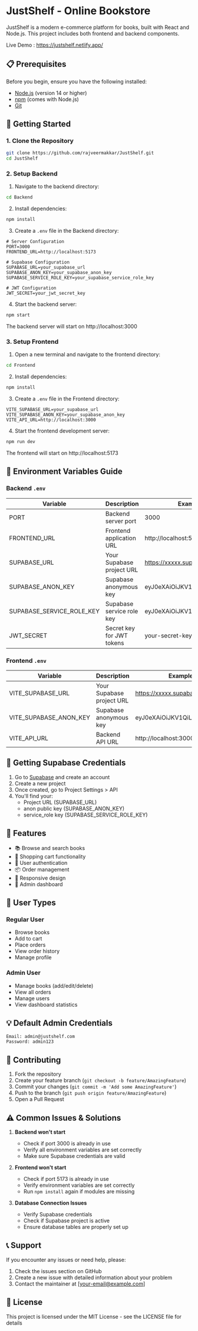 # JustShelf - Online Bookstore

JustShelf is a modern e-commerce platform for books, built with React and Node.js. This project includes both frontend and backend components.

Live Demo : https://justshelf.netlify.app/

## 📋 Prerequisites

Before you begin, ensure you have the following installed:
- [Node.js](https://nodejs.org/) (version 14 or higher)
- [npm](https://www.npmjs.com/) (comes with Node.js)
- [Git](https://git-scm.com/)

## 🚀 Getting Started

### 1. Clone the Repository

```bash
git clone https://github.com/rajveermakkar/JustShelf.git
cd JustShelf
```

### 2. Setup Backend

1. Navigate to the backend directory:
```bash
cd Backend
```

2. Install dependencies:
```bash
npm install
```

3. Create a `.env` file in the Backend directory:
```env
# Server Configuration
PORT=3000
FRONTEND_URL=http://localhost:5173

# Supabase Configuration
SUPABASE_URL=your_supabase_url
SUPABASE_ANON_KEY=your_supabase_anon_key
SUPABASE_SERVICE_ROLE_KEY=your_supabase_service_role_key

# JWT Configuration
JWT_SECRET=your_jwt_secret_key
```

4. Start the backend server:
```bash
npm start
```

The backend server will start on http://localhost:3000

### 3. Setup Frontend

1. Open a new terminal and navigate to the frontend directory:
```bash
cd Frontend
```

2. Install dependencies:
```bash
npm install
```

3. Create a `.env` file in the Frontend directory:
```env
VITE_SUPABASE_URL=your_supabase_url
VITE_SUPABASE_ANON_KEY=your_supabase_anon_key
VITE_API_URL=http://localhost:3000
```

4. Start the frontend development server:
```bash
npm run dev
```

The frontend will start on http://localhost:5173

## 🔑 Environment Variables Guide

### Backend `.env`

| Variable | Description | Example |
|----------|-------------|---------|
| PORT | Backend server port | 3000 |
| FRONTEND_URL | Frontend application URL | http://localhost:5173 |
| SUPABASE_URL | Your Supabase project URL | https://xxxxx.supabase.co |
| SUPABASE_ANON_KEY | Supabase anonymous key | eyJ0eXAiOiJKV1QiLCJhbGciOi... |
| SUPABASE_SERVICE_ROLE_KEY | Supabase service role key | eyJ0eXAiOiJKV1QiLCJhbGciOi... |
| JWT_SECRET | Secret key for JWT tokens | your-secret-key-here |

### Frontend `.env`

| Variable | Description | Example |
|----------|-------------|---------|
| VITE_SUPABASE_URL | Your Supabase project URL | https://xxxxx.supabase.co |
| VITE_SUPABASE_ANON_KEY | Supabase anonymous key | eyJ0eXAiOiJKV1QiLCJhbGciOi... |
| VITE_API_URL | Backend API URL | http://localhost:3000 |

## 🔧 Getting Supabase Credentials

1. Go to [Supabase](https://supabase.com/) and create an account
2. Create a new project
3. Once created, go to Project Settings > API
4. You'll find your:
   - Project URL (SUPABASE_URL)
   - anon public key (SUPABASE_ANON_KEY)
   - service_role key (SUPABASE_SERVICE_ROLE_KEY)

## 📱 Features

- 📚 Browse and search books
- 🛒 Shopping cart functionality
- 👤 User authentication
- 📦 Order management
- 🎨 Responsive design
- 👑 Admin dashboard

## 👥 User Types

### Regular User
- Browse books
- Add to cart
- Place orders
- View order history
- Manage profile

### Admin User
- Manage books (add/edit/delete)
- View all orders
- Manage users
- View dashboard statistics

## 💡 Default Admin Credentials
```
Email: admin@justshelf.com
Password: admin123
```

## 🤝 Contributing

1. Fork the repository
2. Create your feature branch (`git checkout -b feature/AmazingFeature`)
3. Commit your changes (`git commit -m 'Add some AmazingFeature'`)
4. Push to the branch (`git push origin feature/AmazingFeature`)
5. Open a Pull Request

## ⚠️ Common Issues & Solutions

1. **Backend won't start**
   - Check if port 3000 is already in use
   - Verify all environment variables are set correctly
   - Make sure Supabase credentials are valid

2. **Frontend won't start**
   - Check if port 5173 is already in use
   - Verify environment variables are set correctly
   - Run `npm install` again if modules are missing

3. **Database Connection Issues**
   - Verify Supabase credentials
   - Check if Supabase project is active
   - Ensure database tables are properly set up

## 📞 Support

If you encounter any issues or need help, please:
1. Check the issues section on GitHub
2. Create a new issue with detailed information about your problem
3. Contact the maintainer at [your-email@example.com]

## 📄 License

This project is licensed under the MIT License - see the LICENSE file for details 
